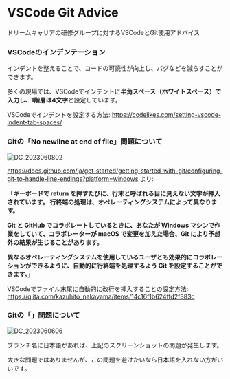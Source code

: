 # VSCode Git Advice
ドリームキャリアの研修グループに対するVSCodeとGit使用アドバイス

### VSCodeのインデンテーション
インデントを整えることで、コードの可読性が向上し、バグなどを減らすことができます。

多くの現場では、VSCodeでインデントに<b>半角スペース（ホワイトスペース）で入力し、1階層は4文字</b>と設定しています。

VSCodeでインデントを設定する方法:
https://codelikes.com/setting-vscode-indent-tab-spaces/

### Gitの「No newline at end of file」問題について
![DC_2023060802](https://github.com/raymondyeung2022/VSCode-Git-Advice/assets/119655633/7259f19e-831e-4953-9696-c73d40dc9ab4)

https://docs.github.com/ja/get-started/getting-started-with-git/configuring-git-to-handle-line-endings?platform=windows より:

「<b>キーボードで return を押すたびに、行末と呼ばれる目に見えない文字が挿入されています。 行終端の処理は、オペレーティングシステムによって異なります。

Git と GitHub でコラボレートしているときに、あなたが Windows マシンで作業をしていて、コラボレーターが macOS で変更を加えた場合、Git により予想外の結果が生じることがあります。

異なるオペレーティングシステムを使用しているユーザとも効果的にコラボレーションができるように、自動的に行終端を処理するよう Git を設定することができます。</b>」

VSCodeでファイル末尾に自動的に改行を挿入することの設定方法:
https://qiita.com/kazuhito_nakayama/items/14c16f1b624ffd2f383c

### Gitの「」問題について
![DC_2023060606](https://github.com/raymondyeung2022/VSCode-Git-Advice/assets/119655633/d71f127e-7551-4e4a-974d-2c90fa7416a6)

ブランチ名に日本語があれば、上記のスクリーンショットの問題が発生します。

大きな問題ではありませんが、この問題を避けたいなら日本語を入れない方がいいです。
